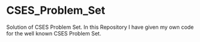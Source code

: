 # CSES_Problem_Set
Solution of CSES Problem Set.
In this Repository I have given my own code for the well known CSES Problem Set.
